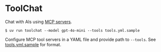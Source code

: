 # ToolChat

Chat with AIs using [MCP servers](https://modelcontextprotocol.io/docs/concepts/tools).

```sh-session
$ uv run toolchat --model gpt-4o-mini --tools tools.yml.sample
```

Configure MCP tool servers in a YAML file and provide path to `--tools`.
See [tools.yml.sample](tools.yml.sample) for format.
